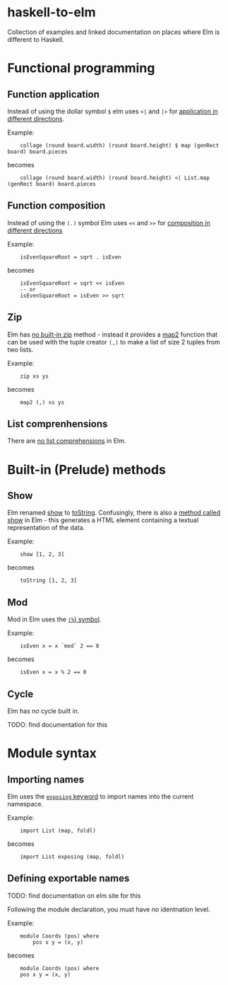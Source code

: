 # haskell-to-elm

Collection of examples and linked documentation on places where Elm is different to Haskell.

# Functional programming 

## Function application

Instead of using the dollar symbol `$` elm uses `<|` and `|>`  for [application in different directions](http://package.elm-lang.org/packages/elm-lang/core/2.1.0/Basics#|>). 

Example:

```
    collage (round board.width) (round board.height) $ map (genRect board) board.pieces
```
becomes
```
    collage (round board.width) (round board.height) <| List.map (genRect board) board.pieces
```

## Function composition

Instead of using the `(.)` symbol Elm uses `<<` and `>>` for [composition in different directions](http://package.elm-lang.org/packages/elm-lang/core/2.1.0/Basics#>>)

Example:
```
    isEvenSquareRoot = sqrt . isEven
```
becomes
```
    isEvenSquareRoot = sqrt << isEven
    -- or
    isEvenSquareRoot = isEven >> sqrt
```

## Zip

Elm has [no built-in zip](http://elm-lang.org/examples/zip) method - instead it provides a [map2](http://package.elm-lang.org/packages/elm-lang/core/2.1.0/List#map2) function that can be used with the tuple creator `(,)` to make a list of size 2 tuples from two lists.

Example:

```
    zip xs ys
```
becomes
```
    map2 (,) xs ys
```

## List comprenhensions

There are [no list comprehensions](https://github.com/elm-lang/elm-compiler/issues/147#issuecomment-17439271) in Elm.

# Built-in (Prelude) methods

## Show

Elm renamed [show](http://zvon.org/other/haskell/Outputprelude/show_f.html) to [toString](http://package.elm-lang.org/packages/elm-lang/core/2.1.0/Basics#toString). Confusingly, there is also a [method called show](http://package.elm-lang.org/packages/elm-lang/core/2.1.0/Graphics-Element#show) in Elm - this generates a HTML element containing a textual representation of the data.

Example:
```
    show [1, 2, 3]
```
becomes
```
    toString [1, 2, 3]
```

## Mod

Mod in Elm uses the [`(%`) symbol](http://package.elm-lang.org/packages/elm-lang/core/2.1.0/Basics#%).

Example:
```
    isEven x = x `mod` 2 == 0
```
becomes
```
    isEven x = x % 2 == 0
```

## Cycle

Elm has no cycle built in. 


TODO: find documentation for this

# Module syntax

## Importing names

Elm uses the [`exposing` keyword](http://elm-lang.org/docs/syntax#modules) to import names into the current namespace.

Example:
```
    import List (map, foldl)
```
becomes
```
    import List exposing (map, foldl)
```

## Defining exportable names

TODO: find documentation on elm site for this

Following the module declaration, you must have *no* identnation level.

Example:
```
    module Coords (pos) where
        pos x y = (x, y)
```
becomes
```
    module Coords (pos) where
    pos x y = (x, y)
```
